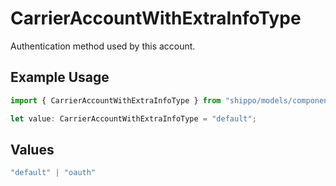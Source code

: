 # CarrierAccountWithExtraInfoType

Authentication method used by this account.

## Example Usage

```typescript
import { CarrierAccountWithExtraInfoType } from "shippo/models/components";

let value: CarrierAccountWithExtraInfoType = "default";
```

## Values

```typescript
"default" | "oauth"
```